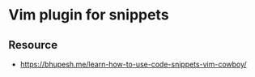 # Vim plugin for snippets

## Resource
- https://bhupesh.me/learn-how-to-use-code-snippets-vim-cowboy/
